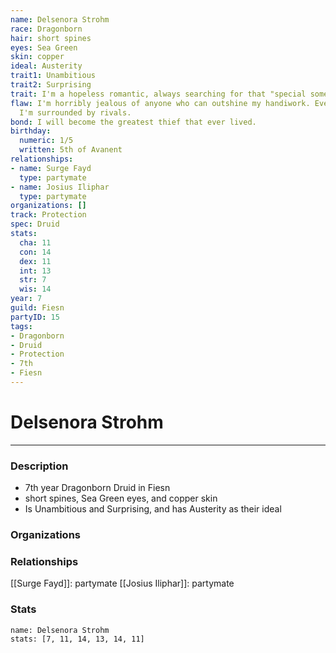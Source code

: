 ```yaml
---
name: Delsenora Strohm
race: Dragonborn
hair: short spines
eyes: Sea Green
skin: copper
ideal: Austerity
trait1: Unambitious
trait2: Surprising
trait: I'm a hopeless romantic, always searching for that "special someone."
flaw: I'm horribly jealous of anyone who can outshine my handiwork. Everywhere I go,
  I'm surrounded by rivals.
bond: I will become the greatest thief that ever lived.
birthday:
  numeric: 1/5
  written: 5th of Avanent
relationships:
- name: Surge Fayd
  type: partymate
- name: Josius Iliphar
  type: partymate
organizations: []
track: Protection
spec: Druid
stats:
  cha: 11
  con: 14
  dex: 11
  int: 13
  str: 7
  wis: 14
year: 7
guild: Fiesn
partyID: 15
tags:
- Dragonborn
- Druid
- Protection
- 7th
- Fiesn
---
```

# Delsenora Strohm
---
### Description
- 7th year Dragonborn Druid in Fiesn
- short spines, Sea Green eyes, and copper skin
- Is Unambitious and Surprising, and has Austerity as their ideal

### Organizations
### Relationships
[[Surge Fayd]]: partymate
[[Josius Iliphar]]: partymate
### Stats
```statblock
name: Delsenora Strohm
stats: [7, 11, 14, 13, 14, 11]
```